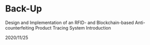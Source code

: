 # Back-Up
Design and Implementation of an RFID- and Blockchain-based Anti-counterfeiting Product Tracing System
Introduction

2020/11/25
